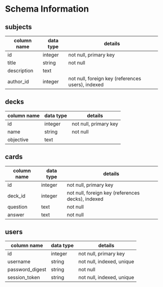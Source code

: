 # Schema Information

## subjects
column name | data type | details
------------|-----------|-----------------------
id          | integer   | not null, primary key
title       | string    | not null
description | text      |
author_id   | integer   | not null, foreign key (references users), indexed

## decks
column name | data type | details
------------|-----------|-----------------------
id          | integer   | not null, primary key
name        | string    | not null
objective   | text      |

## cards
column name | data type | details
------------|-----------|-----------------------
id          | integer   | not null, primary key
deck_id     | integer   | not null, foreign key (references decks), indexed
question    | text      | not null
answer      | text      | not null

## users
column name     | data type | details
----------------|-----------|-----------------------
id              | integer   | not null, primary key
username        | string    | not null, indexed, unique
password_digest | string    | not null
session_token   | string    | not null, indexed, unique
